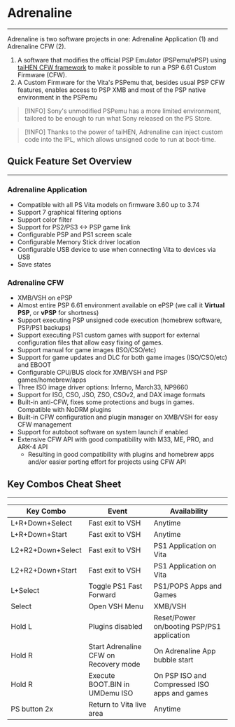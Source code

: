 # Adrenaline
---

Adrenaline is two software projects in one: Adrenaline Application (1) and Adrenaline CFW (2).

1. A software that modifies the official PSP Emulator (PSPemu/ePSP) using [taiHEN CFW framework](https://github.com/yifanlu/taiHEN) to make it possible to run a PSP 6.61 Custom Firmware (CFW).
2. A Custom Firmware for the Vita's PSPemu that, besides usual PSP CFW features, enables access to PSP XMB and most of the PSP native environment in the PSPemu

> [!INFO]
> Sony's unmodified PSPemu has a more limited environment, tailored to be enough to run what Sony released on the PS Store.

> [!INFO]
> Thanks to the power of taiHEN, Adrenaline can inject custom code into the IPL, which allows unsigned code to run at boot-time.


## Quick Feature Set Overview
---

### Adrenaline Application

- Compatible with all PS Vita models on firmware 3.60 up to 3.74
- Support 7 graphical filtering options
- Support color filter
- Support for PS2/PS3 <-> PSP game link
- Configurable PSP and PS1 screen scale
- Configurable Memory Stick driver location
- Configurable USB device to use when connecting Vita to devices via USB
- Save states

### Adrenaline CFW

- XMB/VSH on ePSP
- Almost entire PSP 6.61 environment available on ePSP (we call it **Virtual PSP**, or **vPSP** for shortness)
- Support executing PSP unsigned code execution (homebrew software, PSP/PS1 backups)
- Support executing PS1 custom games with support for external configuration files that allow easy fixing of games.
- Support manual for game images (ISO/CSO/etc)
- Support for game updates and DLC for both game images (ISO/CSO/etc) and EBOOT
- Configurable CPU/BUS clock for XMB/VSH and PSP games/homebrew/apps
- Three ISO image driver options: Inferno, March33, NP9660
- Support for ISO, CSO, JSO, ZSO, CSOv2, and DAX image formats
- Built-in anti-CFW, fixes some protections and bugs in games. Compatible with NoDRM plugins
- Built-in CFW configuration and plugin manager on XMB/VSH for easy CFW management
- Support for autoboot software on system launch if enabled
- Extensive CFW API with good compatibility with M33, ME, PRO, and ARK-4 API
    - Resulting in good compatibility with plugins and homebrew apps and/or easier porting effort for projects using CFW API

## Key Combos Cheat Sheet
---

| Key Combo         | Event                                 | Availability                                 |
|-------------------|---------------------------------------|----------------------------------------------|
| L+R+Down+Select   | Fast exit to VSH                      | Anytime                                      |
| L+R+Down+Start    | Fast exit to VSH                      | Anytime                                      |
| L2+R2+Down+Select | Fast exit to VSH                      | PS1 Application on Vita                      |
| L2+R2+Down+Start  | Fast exit to VSH                      | PS1 Application on Vita                      |
| L+Select          | Toggle PS1 Fast Forward               | PS1/POPS Apps and Games                      |
| Select            | Open VSH Menu                         | XMB/VSH                                      |
| Hold L            | Plugins disabled                      | Reset/Power on/booting PSP/PS1 application   |
| Hold R            | Start Adrenaline CFW on Recovery mode | On Adrenaline App bubble start               |
| Hold R            | Execute BOOT.BIN in UMDemu ISO        | On PSP ISO and Compressed ISO apps and games |
| PS button 2x      | Return to Vita live area              | Anytime                                      |

